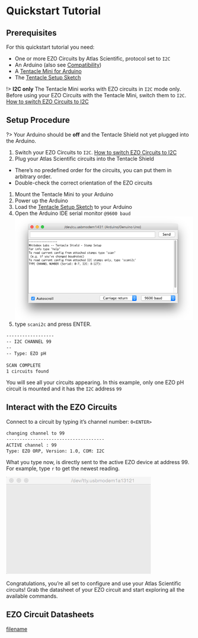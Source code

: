 # Quickstart Tutorial

## Prerequisites
For this quickstart tutorial you need:
* One or more EZO Circuits by Atlas Scientific, protocol set to `I2C`
* An Arduino (also see [Compatibility](compatibility.md))
* A [Tentacle Mini for Arduino](https://www.whiteboxes.ch/shop/tentacle-mini/)
* The [Tentacle Setup Sketch](https://raw.githubusercontent.com/whitebox-labs/tentacle-examples/master/arduino/tentacle-setup/tentacle_setup/tentacle_setup.ino ':target=_blank')

!> **I2C only** The Tentacle Mini works with EZO circuits in `I2C` mode only. Before using your EZO Circuits with the Tentacle Mini, switch them to `I2C`. [How to switch EZO Circuits to I2C](protocols.md)

## Setup Procedure

?> Your Arduino should be **off** and the Tentacle Shield not yet plugged into the Arduino.

1. Switch your EZO Circuits to `I2C`. [How to switch EZO Circuits to I2C](protocols.md)
1. Plug your Atlas Scientific circuits into the Tentacle Shield
 * There’s no predefined order for the circuits, you can put them in arbitrary order.
 * Double-check the correct orientation of the EZO circuits
1. Mount the Tentacle Mini to your Arduino
1. Power up the Arduino
1. Load the [Tentacle Setup Sketch](https://raw.githubusercontent.com/whitebox-labs/tentacle-examples/master/arduino/tentacle-setup/tentacle_setup/tentacle_setup.ino ':target=_blank') to your Arduino
1. Open the Arduino IDE serial monitor `@9600 baud` ![Tentacle Interactive Prompt Setup](_media/tentacle_setup_prompt.png)
1. type `scani2c` and press ENTER.

```
------------------
-- I2C CHANNEL 99
--
-- Type: EZO pH

SCAN COMPLETE
1 circuits found
```

You will see all your circuits appearing. In this example, only one EZO pH circuit is mounted and it has the `I2C` address `99`


## Interact with the EZO Circuits
Connect to a circuit by typing it’s channel number: `0<ENTER>`

```
changing channel to 99
-------------------------------------
ACTIVE channel : 99
Type: EZO ORP, Version: 1.0, COM: I2C
```

What you type now, is directly sent to the active EZO device at address 99. For example, type `r` to get the newest reading.

![Tentacle Interactive Command](_media/tentacle_setup.gif)

Congratulations, you’re all set to configure and use your Atlas Scientific circuits! Grab the datasheet of your EZO circuit and start exploring all the available commands.

## EZO Circuit Datasheets
[filename](../common/ezo-datasheets.md ':include')
